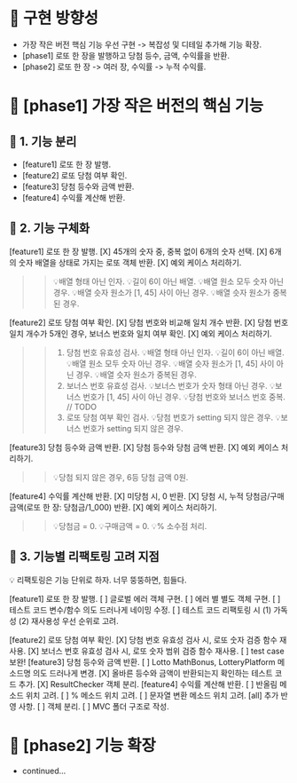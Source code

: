 # 📍 구현 방향성

- 가장 작은 버전 핵심 기능 우선 구현 -> 복잡성 및 디테일 추가해 기능 확장.
- [phase1] 로또 한 장을 발행하고 당첨 등수, 금액, 수익률을 반환.
- [phase2] 로또 한 장 -> 여러 장, 수익률 -> 누적 수익률.

# 📍 [phase1] 가장 작은 버전의 핵심 기능

## 🎯 1. 기능 분리

- [feature1] 로또 한 장 발행.
- [feature2] 로또 당첨 여부 확인.
- [feature3] 당첨 등수와 금액 반환.
- [feature4] 수익률 계산해 반환.

## 📝 2. 기능 구체화

[feature1] 로또 한 장 발행.
[X] 45개의 숫자 중, 중복 없이 6개의 숫자 선택.
[X] 6개의 숫자 배열을 상태로 가지는 로또 객체 반환.
[X] 예외 케이스 처리하기.

> > 💡배열 형태 아닌 인자.
> > 💡길이 6이 아닌 배열.
> > 💡배열 원소 모두 숫자 아닌 경우.
> > 💡배열 슷자 원소가 [1, 45] 사이 아닌 경우.
> > 💡배열 슷자 원소가 중복된 경우.

[feature2] 로또 당첨 여부 확인.
[X] 당첨 번호와 비교해 일치 개수 반환.
[X] 당첨 번호 일치 개수가 5개인 경우, 보너스 번호와 일치 여부 확인.
[X] 예외 케이스 처리하기.

> > 1.  당첨 번호 유효성 검사.
> >     💡배열 형태 아닌 인자.
> >     💡길이 6이 아닌 배열.
> >     💡배열 원소 모두 숫자 아닌 경우.
> >     💡배열 슷자 원소가 [1, 45] 사이 아닌 경우.
> >     💡배열 슷자 원소가 중복된 경우.
> > 2.  보너스 번호 유효성 검사.
> >     💡보너스 번호가 숫자 형태 아닌 경우.
> >     💡보너스 번호가 [1, 45] 사이 아닌 경우.
> >     💡당첨 번호와 보너스 번호 중복.
> >     // TODO
> > 3.  로또 당첨 여부 확인 검사.
> >     💡당첨 번호가 setting 되지 않은 경우.
> >     💡보너스 번호가 setting 되지 않은 경우.

[feature3] 당첨 등수와 금액 반환.
[X] 당첨 등수와 당첨 금액 반환.
[X] 예외 케이스 처리하기.

> > 💡당첨 되지 않은 경우, 6등 당첨 금액 0원.

[feature4] 수익률 계산해 반환.
[X] 미당첨 시, 0 반환.
[X] 당첨 시, 누적 당첨금/구매금액(로또 한 장: 당첨금/1_000) 반환.
[X] 예외 케이스 처리하기.

> > 💡당첨금 = 0.
> > 💡구매금액 = 0.
> > 💡% 소수점 처리.

## 🔧 3. 기능별 리팩토링 고려 지점

💡 리팩토링은 기능 단위로 하자. 너무 뚱뚱하면, 힘들다.

[feature1] 로또 한 장 발행.
[ ] 글로벌 에러 객체 구현.
[ ] 에러 별 별도 객체 구현.
[ ] 테스트 코드 변수/함수 의도 드러나게 네이밍 수정.
[ ] 테스트 코드 리팩토링 시 (1) 가독성 (2) 재사용성 우선 순위로 고려.

[feature2] 로또 당첨 여부 확인.
[X] 당첨 번호 유효성 검사 시, 로또 숫자 검증 함수 재사용.
[X] 보너스 번호 유효성 검사 시, 로또 숫자 범위 검증 함수 재사용.
[ ] test case 보완!
[feature3] 당첨 등수와 금액 반환.
[ ] Lotto MathBonus, LotteryPlatform 메소드명 의도 드러나게 변경.
[X] 올바른 등수와 금액이 반환되는지 확인하는 테스트 코드 추가.
[X] ResultChecker 객체 분리.
[feature4] 수익률 계산해 반환.
[ ] 반올림 메소드 위치 고려.
[ ] % 메소드 위치 고려.
[ ] 문자열 변환 메소드 위치 고려.
[all] 추가 반영 사항.
[ ] 객체 분리.
[ ] MVC 폴더 구조로 작성.

# 📍 [phase2] 기능 확장

- continued...
